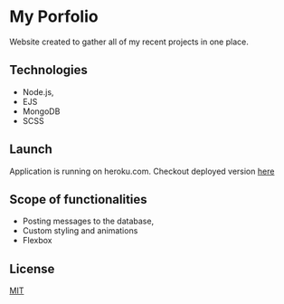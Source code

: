 # My Porfolio

Website created to gather all of my recent projects in one place.

## Technologies

- Node.js,
- EJS
- MongoDB
- SCSS

## Launch

Application is running on heroku.com.
Checkout deployed version [here](https://krzysztof-podmokly.herokuapp.com/)

## Scope of functionalities

- Posting messages to the database,
- Custom styling and animations
- Flexbox

## License

[MIT](https://choosealicense.com/licenses/mit/)
